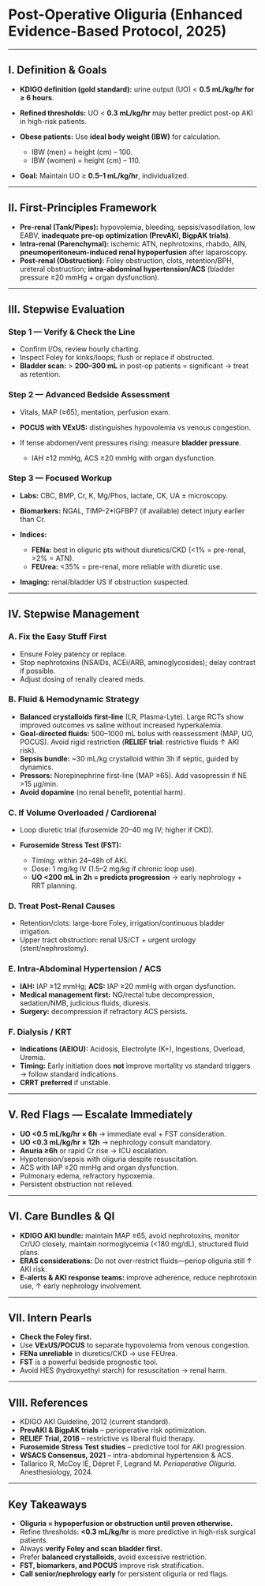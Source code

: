 # Post-Operative Oliguria (Enhanced Evidence-Based Protocol, 2025)

---

## I. Definition & Goals

* **KDIGO definition (gold standard):** urine output (UO) < **0.5 mL/kg/hr for ≥ 6 hours**.
* **Refined thresholds:** UO < **0.3 mL/kg/hr** may better predict post-op AKI in high-risk patients.
* **Obese patients:** Use **ideal body weight (IBW)** for calculation.

  * IBW (men) = height (cm) – 100.
  * IBW (women) = height (cm) – 110.
* **Goal:** Maintain UO ≥ **0.5–1 mL/kg/hr**, individualized.

---

## II. First-Principles Framework

* **Pre-renal (Tank/Pipes):** hypovolemia, bleeding, sepsis/vasodilation, low EABV, **inadequate pre-op optimization (PrevAKI, BigpAK trials)**.
* **Intra-renal (Parenchymal):** ischemic ATN, nephrotoxins, rhabdo, AIN, **pneumoperitoneum-induced renal hypoperfusion** after laparoscopy.
* **Post-renal (Obstruction):** Foley obstruction, clots, retention/BPH, ureteral obstruction; **intra-abdominal hypertension/ACS** (bladder pressure ≥20 mmHg + organ dysfunction).

---

## III. Stepwise Evaluation

### Step 1 — Verify & Check the Line

* Confirm I/Os, review hourly charting.
* Inspect Foley for kinks/loops; flush or replace if obstructed.
* **Bladder scan:** > **200–300 mL** in post-op patients = significant → treat as retention.

### Step 2 — Advanced Bedside Assessment

* Vitals, MAP (≥65), mentation, perfusion exam.
* **POCUS with VExUS:** distinguishes hypovolemia vs venous congestion.
* If tense abdomen/vent pressures rising: measure **bladder pressure**.

  * IAH ≥12 mmHg, ACS ≥20 mmHg with organ dysfunction.

### Step 3 — Focused Workup

* **Labs:** CBC, BMP, Cr, K, Mg/Phos, lactate, CK, UA ± microscopy.
* **Biomarkers:** NGAL, TIMP-2\*IGFBP7 (if available) detect injury earlier than Cr.
* **Indices:**

  * **FENa:** best in oliguric pts without diuretics/CKD (<1% = pre-renal, >2% = ATN).
  * **FEUrea:** <35% = pre-renal, more reliable with diuretic use.
* **Imaging:** renal/bladder US if obstruction suspected.

---

## IV. Stepwise Management

### A. Fix the Easy Stuff First

* Ensure Foley patency or replace.
* Stop nephrotoxins (NSAIDs, ACEi/ARB, aminoglycosides); delay contrast if possible.
* Adjust dosing of renally cleared meds.

### B. Fluid & Hemodynamic Strategy

* **Balanced crystalloids first-line** (LR, Plasma-Lyte). Large RCTs show improved outcomes vs saline without increased hyperkalemia.
* **Goal-directed fluids:** 500–1000 mL bolus with reassessment (MAP, UO, POCUS). Avoid rigid restriction (**RELIEF trial**: restrictive fluids ↑ AKI risk).
* **Sepsis bundle:** \~30 mL/kg crystalloid within 3h if septic, guided by dynamics.
* **Pressors:** Norepinephrine first-line (MAP ≥65). Add vasopressin if NE >15 µg/min.
* **Avoid dopamine** (no renal benefit, potential harm).

### C. If Volume Overloaded / Cardiorenal

* Loop diuretic trial (furosemide 20–40 mg IV; higher if CKD).
* **Furosemide Stress Test (FST):**

  * Timing: within 24–48h of AKI.
  * Dose: 1 mg/kg IV (1.5–2 mg/kg if chronic loop use).
  * **UO <200 mL in 2h = predicts progression** → early nephrology + RRT planning.

### D. Treat Post-Renal Causes

* Retention/clots: large-bore Foley, irrigation/continuous bladder irrigation.
* Upper tract obstruction: renal US/CT + urgent urology (stent/nephrostomy).

### E. Intra-Abdominal Hypertension / ACS

* **IAH:** IAP ≥12 mmHg; **ACS:** IAP ≥20 mmHg with organ dysfunction.
* **Medical management first:** NG/rectal tube decompression, sedation/NMB, judicious fluids, diuresis.
* **Surgery:** decompression if refractory ACS persists.

### F. Dialysis / KRT

* **Indications (AEIOU):** Acidosis, Electrolyte (K+), Ingestions, Overload, Uremia.
* **Timing:** Early initiation does **not** improve mortality vs standard triggers → follow standard indications.
* **CRRT preferred** if unstable.

---

## V. Red Flags — Escalate Immediately

* **UO <0.5 mL/kg/hr × 6h** → immediate eval + FST consideration.
* **UO <0.3 mL/kg/hr × 12h** → nephrology consult mandatory.
* **Anuria ≥6h** or rapid Cr rise → ICU escalation.
* Hypotension/sepsis with oliguria despite resuscitation.
* ACS with IAP ≥20 mmHg and organ dysfunction.
* Pulmonary edema, refractory hypoxemia.
* Persistent obstruction not relieved.

---

## VI. Care Bundles & QI

* **KDIGO AKI bundle:** maintain MAP ≥65, avoid nephrotoxins, monitor Cr/UO closely, maintain normoglycemia (<180 mg/dL), structured fluid plans.
* **ERAS considerations:** Do not over-restrict fluids—periop oliguria still ↑ AKI risk.
* **E-alerts & AKI response teams:** improve adherence, reduce nephrotoxin use, ↑ early nephrology involvement.

---

## VII. Intern Pearls

* **Check the Foley first.**
* Use **VExUS/POCUS** to separate hypovolemia from venous congestion.
* **FENa unreliable** in diuretics/CKD → use FEUrea.
* **FST** is a powerful bedside prognostic tool.
* Avoid HES (hydroxyethyl starch) for resuscitation → renal harm.

---

## VIII. References

* KDIGO AKI Guideline, 2012 (current standard).
* **PrevAKI & BigpAK trials** – perioperative risk optimization.
* **RELIEF Trial, 2018** – restrictive vs liberal fluid therapy.
* **Furosemide Stress Test studies** – predictive tool for AKI progression.
* **WSACS Consensus, 2021** – intra-abdominal hypertension & ACS.
* Tallarico R, McCoy IE, Dépret F, Legrand M. *Perioperative Oliguria.* Anesthesiology, 2024.

---

## Key Takeaways

* **Oliguria = hypoperfusion or obstruction until proven otherwise.**
* Refine thresholds: **<0.3 mL/kg/hr** is more predictive in high-risk surgical patients.
* Always **verify Foley and scan bladder first.**
* Prefer **balanced crystalloids**, avoid excessive restriction.
* **FST, biomarkers, and POCUS** improve risk stratification.
* **Call senior/nephrology early** for persistent oliguria or red flags.
